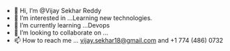 - 👋 Hi, I’m @Vijay Sekhar Reddy
- 👀 I’m interested in ...Learning new technologies.
- 🌱 I’m currently learning ...Devops
- 💞️ I’m looking to collaborate on ...
- 📫 How to reach me ... vijay.sekhar18@gmail.com and +1 774 (486) 0732

<!---
Vijaysekhar18/Vijaysekhar18 is a ✨ special ✨ repository because its `README.md` (this file) appears on your GitHub profile.
You can click the Preview link to take a look at your changes.
--->
